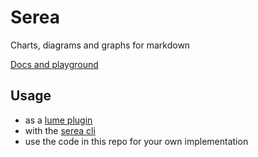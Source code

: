 # Serea

Charts, diagrams and graphs for markdown

[Docs and playground](https://serea.deno.dev)

## Usage

- as a [lume plugin](./lume-plugin/readme.md)
- with the [serea cli](./cli/readme.md)
- use the code in this repo for your own implementation
